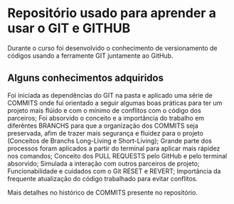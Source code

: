  # Repositório usado para aprender a usar o GIT e GITHUB
 Durante o curso foi desenvolvido o conhecimento de versionamento de códigos usando a ferramente GIT juntamente ao GitHub.

 ## Alguns conhecimentos adquiridos
 Foi iniciada as dependências do GIT na pasta e aplicado uma série de COMMITS onde fui orientado a seguir algumas boas práticas para ter um projeto mais flúido e com o mínimo de conflitos com o código dos parceiros;
 Foi absorvido o conceito e a importância do trabalho em diferêntes BRANCHS para que a organização dos COMMITS seja preservada, afim de trazer mais segurança e fluidez para o projeto (Conceitos de Branchs Long-Living e Short-Living);
 Grande parte dos processos foram aplicados a partir do terminal para aplicar mais rápidez nos comandos;
 Conceito dos PULL REQUESTS pelo GitHub e pelo terminal absorvido;
 Simulada a interação com outros parceiros de projeto;
 Funcionabilidade e cuidados com o Git RESET e REVERT;
 Importância da frequente atualização do código trabalhado para evitar conflitos.

 Mais detalhes no histórico de COMMITS presente no repositório.